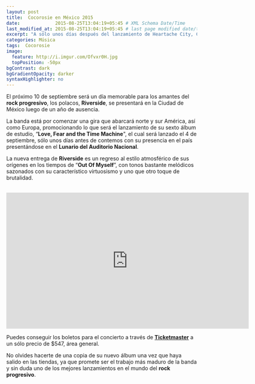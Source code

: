 ```yaml
---
layout: post
title:  Cocorosie en México 2015
date:             2015-08-25T13:04:19+05:45 # XML Schema Date/Time
last_modified_at: 2015-08-25T13:04:19+05:45 # last page modified date/time
excerpt: "A sólo unos días después del lanzamiento de Heartache City, Cocorosie estará presentandose en el DF"
categories: Música
tags:  Cocorosie
image:
  feature: http://i.imgur.com/Ofvxr0H.jpg
  topPosition: -50px
bgContrast: dark
bgGradientOpacity: darker
syntaxHighlighter: no
---
```


El próximo 10 de septiembre será un día memorable para los amantes del **rock progresivo**, los polacos, **Riverside**, se presentará en la Ciudad de México luego de un año de ausencia.

La banda está por comenzar una gira que abarcará norte y sur América, así como Europa, promocionando lo que será el lanzamiento de su sexto álbum de estudio, “**Love, Fear and the Time Machine**", el cual será lanzado el 4 de septiembre, sólo unos días antes de contemos con su presencia en el país presentándose en el **Lunario del Auditorio Nacional**.

La nueva entrega de **Riverside** es un regreso al estilo atmosférico de sus orígenes en los tiempos de “**Out Of Myself**”, con tonos bastante melódicos sazonados con su característico virtuosismo y uno que otro toque de brutalidad. 

<br>
<iframe width="640" height="360" src="https://www.youtube.com/embed/Vc4MSBVLF2c" frameborder="0" allowfullscreen></iframe>
<br>

Puedes conseguir los boletos para el concierto a través de [**Ticketmaster**](http://www.ticketmaster.com.mx/Riverside-boletos/artist/750048?tm_link=edp_Artist_Name) a un sólo precio de $547, área general.

No olvides hacerte de una copia de su nuevo álbum una vez que haya salido en las tiendas, ya que promete ser el trabajo más maduro de la banda y sin duda uno de los mejores lanzamientos en el mundo del **rock progresivo**.
